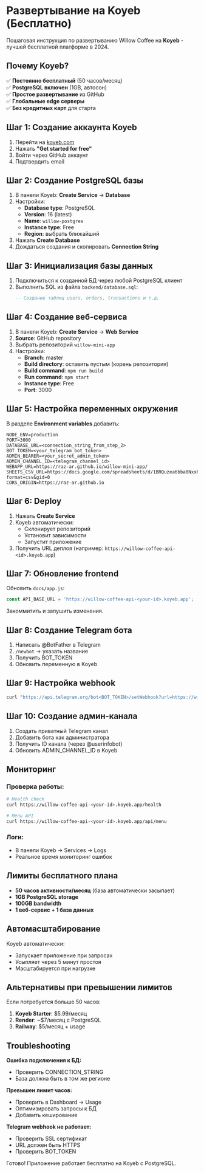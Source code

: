 # Развертывание на Koyeb (Бесплатно)

Пошаговая инструкция по развертыванию Willow Coffee на **Koyeb** - лучшей бесплатной платформе в 2024.

## Почему Koyeb?

✅ **Постоянно бесплатный** (50 часов/месяц)  
✅ **PostgreSQL включен** (1GB, автосон)  
✅ **Простое развертывание** из GitHub  
✅ **Глобальные edge серверы**  
✅ **Без кредитных карт** для старта  

## Шаг 1: Создание аккаунта Koyeb

1. Перейти на [koyeb.com](https://www.koyeb.com)
2. Нажать **"Get started for free"**
3. Войти через GitHub аккаунт
4. Подтвердить email

## Шаг 2: Создание PostgreSQL базы

1. В панели Koyeb: **Create Service** → **Database**
2. Настройки:
   - **Database type**: PostgreSQL
   - **Version**: 16 (latest)
   - **Name**: `willow-postgres`
   - **Instance type**: Free
   - **Region**: выбрать ближайший
3. Нажать **Create Database**
4. Дождаться создания и скопировать **Connection String**

## Шаг 3: Инициализация базы данных

1. Подключиться к созданной БД через любой PostgreSQL клиент
2. Выполнить SQL из файла `backend/database.sql`:
   ```sql
   -- Создание таблиц users, orders, transactions и т.д.
   ```

## Шаг 4: Создание веб-сервиса

1. В панели Koyeb: **Create Service** → **Web Service**
2. **Source**: GitHub repository
3. Выбрать репозиторий `willow-mini-app`
4. Настройки:
   - **Branch**: master
   - **Build directory**: оставить пустым (корень репозитория)
   - **Build command**: `npm run build`
   - **Run command**: `npm start`
   - **Instance type**: Free
   - **Port**: 3000

## Шаг 5: Настройка переменных окружения

В разделе **Environment variables** добавить:

```env
NODE_ENV=production
PORT=3000
DATABASE_URL=<connection_string_from_step_2>
BOT_TOKEN=<your_telegram_bot_token>
ADMIN_BEARER=<your_secret_admin_token>
ADMIN_CHANNEL_ID=<telegram_channel_id>
WEBAPP_URL=https://raz-ar.github.io/willow-mini-app/
SHEETS_CSV_URL=https://docs.google.com/spreadsheets/d/1BRQuzea6bba0NxxPk9koLSzpHkfiAzrKmwDa8ow7128/export?format=csv&gid=0
CORS_ORIGIN=https://raz-ar.github.io
```

## Шаг 6: Deploy

1. Нажать **Create Service**
2. Koyeb автоматически:
   - Склонирует репозиторий
   - Установит зависимости
   - Запустит приложение
3. Получить URL деплоя (например: `https://willow-coffee-api-<id>.koyeb.app`)

## Шаг 7: Обновление frontend

Обновить `docs/app.js`:
```javascript
const API_BASE_URL = 'https://willow-coffee-api-<your-id>.koyeb.app';
```

Закоммитить и запушить изменения.

## Шаг 8: Создание Telegram бота

1. Написать @BotFather в Telegram
2. `/newbot` → указать название
3. Получить BOT_TOKEN
4. Обновить переменную в Koyeb

## Шаг 9: Настройка webhook

```bash
curl "https://api.telegram.org/bot<BOT_TOKEN>/setWebhook?url=https://willow-coffee-api-<your-id>.koyeb.app/tg/webhook"
```

## Шаг 10: Создание админ-канала

1. Создать приватный Telegram канал
2. Добавить бота как администратора
3. Получить ID канала (через @userinfobot)
4. Обновить ADMIN_CHANNEL_ID в Koyeb

## Мониторинг

### Проверка работы:
```bash
# Health check
curl https://willow-coffee-api-<your-id>.koyeb.app/health

# Menu API
curl https://willow-coffee-api-<your-id>.koyeb.app/api/menu
```

### Логи:
- В панели Koyeb → Services → Logs
- Реальное время мониторинг ошибок

## Лимиты бесплатного плана

- **50 часов активности/месяц** (база автоматически засыпает)
- **1GB PostgreSQL storage**
- **100GB bandwidth**
- **1 веб-сервис + 1 база данных**

## Автомасштабирование

Koyeb автоматически:
- Запускает приложение при запросах
- Усыпляет через 5 минут простоя
- Масштабируется при нагрузке

## Альтернативы при превышении лимитов

Если потребуется больше 50 часов:
1. **Koyeb Starter**: $5.99/месяц
2. **Render**: ~$7/месяц с PostgreSQL
3. **Railway**: $5/месяц + usage

## Troubleshooting

**Ошибка подключения к БД:**
- Проверить CONNECTION_STRING
- База должна быть в том же регионе

**Превышен лимит часов:**
- Проверить в Dashboard → Usage
- Оптимизировать запросы к БД
- Добавить кеширование

**Telegram webhook не работает:**
- Проверить SSL сертификат
- URL должен быть HTTPS
- Проверить BOT_TOKEN

Готово! Приложение работает бесплатно на Koyeb с PostgreSQL.